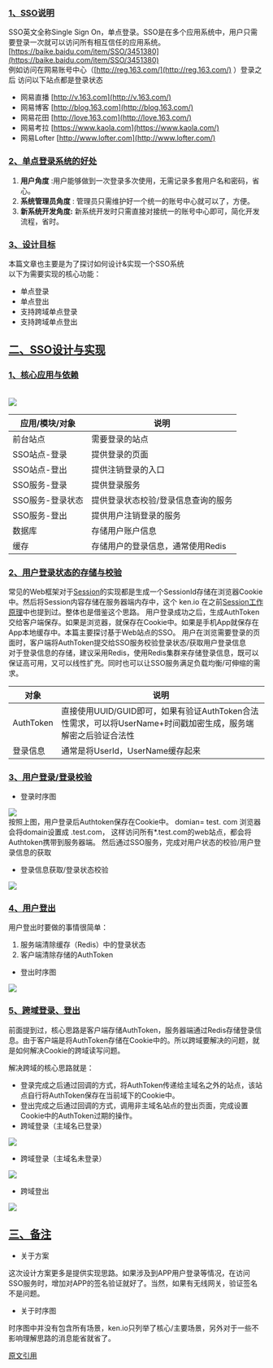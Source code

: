 <a name="HOMNp"></a>
### [1、SSO说明](https://snailclimb.gitee.io/javaguide/#/docs/system-design/authority-certification/SSO%E5%8D%95%E7%82%B9%E7%99%BB%E5%BD%95%E7%9C%8B%E8%BF%99%E4%B8%80%E7%AF%87%E5%B0%B1%E5%A4%9F%E4%BA%86?id=_1%e3%80%81sso%e8%af%b4%e6%98%8e)
SSO英文全称Single Sign On，单点登录。SSO是在多个应用系统中，用户只需要登录一次就可以访问所有相互信任的应用系统。[https://baike.baidu.com/item/SSO/3451380](https://baike.baidu.com/item/SSO/3451380)<br />例如访问在网易账号中心（[http://reg.163.com/](http://reg.163.com/) ）登录之后 访问以下站点都是登录状态

- 网易直播 [http://v.163.com](http://v.163.com/)
- 网易博客 [http://blog.163.com](http://blog.163.com/)
- 网易花田 [http://love.163.com](http://love.163.com/)
- 网易考拉 [https://www.kaola.com](https://www.kaola.com/)
- 网易Lofter [http://www.lofter.com](http://www.lofter.com/)

<a name="AMK5n"></a>
### [2、单点登录系统的好处](https://snailclimb.gitee.io/javaguide/#/docs/system-design/authority-certification/SSO%E5%8D%95%E7%82%B9%E7%99%BB%E5%BD%95%E7%9C%8B%E8%BF%99%E4%B8%80%E7%AF%87%E5%B0%B1%E5%A4%9F%E4%BA%86?id=_2%e3%80%81%e5%8d%95%e7%82%b9%e7%99%bb%e5%bd%95%e7%b3%bb%e7%bb%9f%e7%9a%84%e5%a5%bd%e5%a4%84)

1. **用户角度** :用户能够做到一次登录多次使用，无需记录多套用户名和密码，省心。
2. **系统管理员角度** : 管理员只需维护好一个统一的账号中心就可以了，方便。
3. **新系统开发角度:** 新系统开发时只需直接对接统一的账号中心即可，简化开发流程，省时。


<a name="FtMbB"></a>
### [3、设计目标](https://snailclimb.gitee.io/javaguide/#/docs/system-design/authority-certification/SSO%E5%8D%95%E7%82%B9%E7%99%BB%E5%BD%95%E7%9C%8B%E8%BF%99%E4%B8%80%E7%AF%87%E5%B0%B1%E5%A4%9F%E4%BA%86?id=_3%e3%80%81%e8%ae%be%e8%ae%a1%e7%9b%ae%e6%a0%87)
本篇文章也主要是为了探讨如何设计&实现一个SSO系统<br />以下为需要实现的核心功能：

- 单点登录
- 单点登出
- 支持跨域单点登录
- 支持跨域单点登出


<a name="9dyoD"></a>
## [二、SSO设计与实现](https://snailclimb.gitee.io/javaguide/#/docs/system-design/authority-certification/SSO%E5%8D%95%E7%82%B9%E7%99%BB%E5%BD%95%E7%9C%8B%E8%BF%99%E4%B8%80%E7%AF%87%E5%B0%B1%E5%A4%9F%E4%BA%86?id=%e4%ba%8c%e3%80%81sso%e8%ae%be%e8%ae%a1%e4%b8%8e%e5%ae%9e%e7%8e%b0)
<a name="cz9vc"></a>
### [1、核心应用与依赖](https://snailclimb.gitee.io/javaguide/#/docs/system-design/authority-certification/SSO%E5%8D%95%E7%82%B9%E7%99%BB%E5%BD%95%E7%9C%8B%E8%BF%99%E4%B8%80%E7%AF%87%E5%B0%B1%E5%A4%9F%E4%BA%86?id=_1%e3%80%81%e6%a0%b8%e5%bf%83%e5%ba%94%e7%94%a8%e4%b8%8e%e4%be%9d%e8%b5%96)
<br />![](https://cdn.nlark.com/yuque/0/2021/png/1728234/1613811428683-f52f00b9-0fed-4815-9a65-583357d9919a.png#align=left&display=inline&height=765&margin=%5Bobject%20Object%5D&originHeight=765&originWidth=1138&size=0&status=done&style=none&width=1138)

| 应用/模块/对象 | 说明 |
| --- | --- |
| 前台站点 | 需要登录的站点 |
| SSO站点-登录 | 提供登录的页面 |
| SSO站点-登出 | 提供注销登录的入口 |
| SSO服务-登录 | 提供登录服务 |
| SSO服务-登录状态 | 提供登录状态校验/登录信息查询的服务 |
| SSO服务-登出 | 提供用户注销登录的服务 |
| 数据库 | 存储用户账户信息 |
| 缓存 | 存储用户的登录信息，通常使用Redis |



<a name="VJJvI"></a>
### [2、用户登录状态的存储与校验](https://snailclimb.gitee.io/javaguide/#/docs/system-design/authority-certification/SSO%E5%8D%95%E7%82%B9%E7%99%BB%E5%BD%95%E7%9C%8B%E8%BF%99%E4%B8%80%E7%AF%87%E5%B0%B1%E5%A4%9F%E4%BA%86?id=_2%e3%80%81%e7%94%a8%e6%88%b7%e7%99%bb%e5%bd%95%e7%8a%b6%e6%80%81%e7%9a%84%e5%ad%98%e5%82%a8%e4%b8%8e%e6%a0%a1%e9%aa%8c)
常见的Web框架对于[Session](https://ken.io/note/session-principle-skill)的实现都是生成一个SessionId存储在浏览器Cookie中。然后将Session内容存储在服务器端内存中，这个 ken.io 在之前[Session工作原理](https://ken.io/note/session-principle-skill)中也提到过。整体也是借鉴这个思路。 用户登录成功之后，生成AuthToken交给客户端保存。如果是浏览器，就保存在Cookie中。如果是手机App就保存在App本地缓存中。本篇主要探讨基于Web站点的SSO。 用户在浏览需要登录的页面时，客户端将AuthToken提交给SSO服务校验登录状态/获取用户登录信息<br />对于登录信息的存储，建议采用Redis，使用Redis集群来存储登录信息，既可以保证高可用，又可以线性扩充。同时也可以让SSO服务满足负载均衡/可伸缩的需求。

| 对象 | 说明 |
| --- | --- |
| AuthToken | 直接使用UUID/GUID即可，如果有验证AuthToken合法性需求，可以将UserName+时间戳加密生成，服务端解密之后验证合法性 |
| 登录信息 | 通常是将UserId，UserName缓存起来 |



<a name="e9grg"></a>
### [3、用户登录/登录校验](https://snailclimb.gitee.io/javaguide/#/docs/system-design/authority-certification/SSO%E5%8D%95%E7%82%B9%E7%99%BB%E5%BD%95%E7%9C%8B%E8%BF%99%E4%B8%80%E7%AF%87%E5%B0%B1%E5%A4%9F%E4%BA%86?id=_3%e3%80%81%e7%94%a8%e6%88%b7%e7%99%bb%e5%bd%95%e7%99%bb%e5%bd%95%e6%a0%a1%e9%aa%8c)

- 登录时序图

![](https://cdn.nlark.com/yuque/0/2021/png/1728234/1613811488134-2647ca10-56fa-44a1-a6c5-d561f59242cd.png#align=left&display=inline&height=1393&margin=%5Bobject%20Object%5D&originHeight=1393&originWidth=1500&size=0&status=done&style=none&width=1500)<br />按照上图，用户登录后Authtoken保存在Cookie中。 domian= test. com 浏览器会将domain设置成 .test.com， 这样访问所有*.test.com的web站点，都会将Authtoken携带到服务器端。 然后通过SSO服务，完成对用户状态的校验/用户登录信息的获取

- 登录信息获取/登录状态校验

![](https://cdn.nlark.com/yuque/0/2021/png/1728234/1613811512502-272fa619-54d8-424b-843c-8060b8b32b3b.png#align=left&display=inline&height=1160&margin=%5Bobject%20Object%5D&originHeight=1160&originWidth=1500&size=0&status=done&style=none&width=1500)

<a name="XL6JS"></a>
### [4、用户登出](https://snailclimb.gitee.io/javaguide/#/docs/system-design/authority-certification/SSO%E5%8D%95%E7%82%B9%E7%99%BB%E5%BD%95%E7%9C%8B%E8%BF%99%E4%B8%80%E7%AF%87%E5%B0%B1%E5%A4%9F%E4%BA%86?id=_4%e3%80%81%e7%94%a8%e6%88%b7%e7%99%bb%e5%87%ba)
用户登出时要做的事情很简单：

1. 服务端清除缓存（Redis）中的登录状态
2. 客户端清除存储的AuthToken
- 登出时序图

![](https://cdn.nlark.com/yuque/0/2021/png/1728234/1613811534148-158a3af1-cefe-4347-9098-1a0644ad6db1.png#align=left&display=inline&height=1041&margin=%5Bobject%20Object%5D&originHeight=1041&originWidth=1500&size=0&status=done&style=none&width=1500)

<a name="FqzR6"></a>
### [5、跨域登录、登出](https://snailclimb.gitee.io/javaguide/#/docs/system-design/authority-certification/SSO%E5%8D%95%E7%82%B9%E7%99%BB%E5%BD%95%E7%9C%8B%E8%BF%99%E4%B8%80%E7%AF%87%E5%B0%B1%E5%A4%9F%E4%BA%86?id=_5%e3%80%81%e8%b7%a8%e5%9f%9f%e7%99%bb%e5%bd%95%e3%80%81%e7%99%bb%e5%87%ba)
前面提到过，核心思路是客户端存储AuthToken，服务器端通过Redis存储登录信息。由于客户端是将AuthToken存储在Cookie中的。所以跨域要解决的问题，就是如何解决Cookie的跨域读写问题。

解决跨域的核心思路就是：

- 登录完成之后通过回调的方式，将AuthToken传递给主域名之外的站点，该站点自行将AuthToken保存在当前域下的Cookie中。
- 登出完成之后通过回调的方式，调用非主域名站点的登出页面，完成设置Cookie中的AuthToken过期的操作。
- 跨域登录（主域名已登录）

![](https://cdn.nlark.com/yuque/0/2021/png/1728234/1613811580185-9e284f9b-fb0d-4acc-a100-0f17ad4e173f.png#align=left&display=inline&height=1393&margin=%5Bobject%20Object%5D&originHeight=1393&originWidth=1500&size=0&status=done&style=none&width=1500)

- 跨域登录（主域名未登录）

![](https://cdn.nlark.com/yuque/0/2021/png/1728234/1613811593312-96efaa91-470b-4f31-9180-dcdc84ae162d.png#align=left&display=inline&height=1500&margin=%5Bobject%20Object%5D&originHeight=1500&originWidth=1206&size=0&status=done&style=none&width=1206)

- 跨域登出

![](https://cdn.nlark.com/yuque/0/2021/png/1728234/1613811606052-6d400a42-c1e4-43e1-b2d7-d8a30d9e0103.png#align=left&display=inline&height=1402&margin=%5Bobject%20Object%5D&originHeight=1402&originWidth=1500&size=0&status=done&style=none&width=1500)
<a name="9h4jv"></a>
## [三、备注](https://snailclimb.gitee.io/javaguide/#/docs/system-design/authority-certification/SSO%E5%8D%95%E7%82%B9%E7%99%BB%E5%BD%95%E7%9C%8B%E8%BF%99%E4%B8%80%E7%AF%87%E5%B0%B1%E5%A4%9F%E4%BA%86?id=%e4%b8%89%e3%80%81%e5%a4%87%e6%b3%a8)

- 关于方案

这次设计方案更多是提供实现思路。如果涉及到APP用户登录等情况，在访问SSO服务时，增加对APP的签名验证就好了。当然，如果有无线网关，验证签名不是问题。

- 关于时序图

时序图中并没有包含所有场景，ken.io只列举了核心/主要场景，另外对于一些不影响理解思路的消息能省就省了。

[原文引用](https://snailclimb.gitee.io/javaguide/#/)
